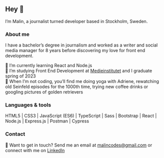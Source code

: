 ## Hey 👋

I’m Malin, a journalist turned developer based in Stockholm, Sweden.

### About me
I have a bachelor’s degree in journalism and worked as a writer and social media manager for 8 years before discovering my love for front end development. 

🌱 I’m currently learning React and Node.js <br />
🚀 I’m studying Front End Development at [Medieinstitutet](https://medieinstitutet.se/utbildningar/front-end-developer/) and I graduate spring of 2023 <br />
🐶 When I’m not coding, you’ll find me doing yoga with Adriene, rewatching old Seinfeld episodes for the 1000th time, trying new coffee drinks or googling pictures of golden retrievers

### Languages & tools
HTML5 | CSS3 | JavaScript (ES6) | TypeScript | Sass | Bootstrap | React | Node.js | Express.js | Postman | Cypress

### Contact
💬 Want to get in touch? Send me an email at malincodes@gmail.com or connect with me on [LinkedIn](https://www.linkedin.com/in/malin-helena-nilsson/)
